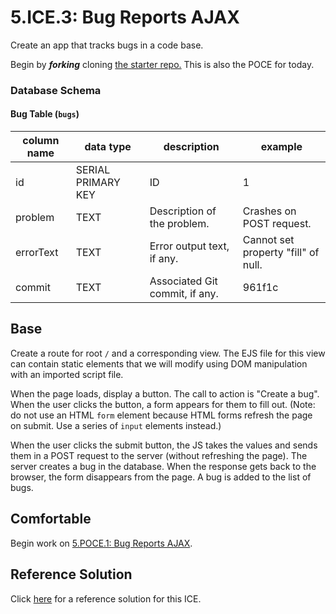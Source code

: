 # 5.ICE.3: Bug Reports AJAX

Create an app that tracks bugs in a code base.

Begin by _**forking**_ cloning [the starter repo.](https://github.com/rocketacademy/ajax-bugs-bootcamp) This is also the POCE for today.

### Database Schema

#### Bug Table (`bugs`)

| column name | data type          | description                    | example                             |
| ----------- | ------------------ | ------------------------------ | ----------------------------------- |
| id          | SERIAL PRIMARY KEY | ID                             | 1                                   |
| problem     | TEXT               | Description of the problem.    | Crashes on POST request.            |
| errorText   | TEXT               | Error output text, if any.     | Cannot set property "fill" of null. |
| commit      | TEXT               | Associated Git commit, if any. | 961f1c                              |

## Base

Create a route for root `/` and a corresponding view. The EJS file for this view can contain static elements that we will modify using DOM manipulation with an imported script file.

When the page loads, display a button. The call to action is "Create a bug". When the user clicks the button, a form appears for them to fill out. (Note: do not use an HTML `form` element because HTML forms refresh the page on submit. Use a series of `input` elements instead.)

When the user clicks the submit button, the JS takes the values and sends them in a POST request to the server (without refreshing the page). The server creates a bug in the database. When the response gets back to the browser, the form disappears from the page. A bug is added to the list of bugs.

## Comfortable

Begin work on [5.POCE.1: Bug Reports AJAX](../5.poce-post-class-exercises/5.poce.1-bug-reports-ajax.md).

## Reference Solution

Click [here](https://github.com/rocketacademy/ajax-bugs-bootcamp/tree/ice-solution) for a reference solution for this ICE.

